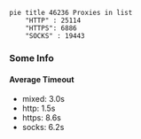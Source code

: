 
```mermaid
pie title 46236 Proxies in list
    "HTTP" : 25114
    "HTTPS": 6886
    "SOCKS" : 19443
```

### Some Info
#### Average Timeout

- mixed: 3.0s
- http: 1.5s
- https: 8.6s
- socks: 6.2s